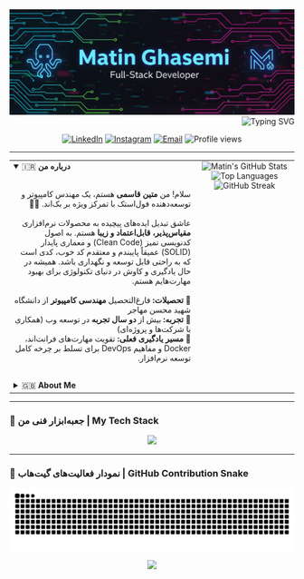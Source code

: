<div align="center">
  <img src="https://raw.githubusercontent.com/matinamking/matinamking/main/banner.png" alt="Matin Ghasemi - Full-Stack Developer Banner">
</div>

<div align="center">
  <div align="right">
    <img src="https://readme-typing-svg.vercel.app/api?font=Fira+Code&weight=700&size=28&pause=1000&color=00D2FF&center=true&vCenter=true&width=500&lines=Welcome+to+my+Digital+Garden+🌱;I'm+a+Full-Stack+Developer;PHP+%7C+Laravel+%7C+Vue.js+Expert&_=12345" alt="Typing SVG"/>
  </div>
</div>

<p align="center">
  <a href="https://linkedin.com/in/matinamking" target="_blank"><img src="https://img.shields.io/badge/LinkedIn-0077B5?style=for-the-badge&logo=linkedin&logoColor=white" alt="LinkedIn"></a>
  <a href="https://instagram.com/matinamking" target="_blank"><img src="https://img.shields.io/badge/Instagram-E4405F?style=for-the-badge&logo=instagram&logoColor=white" alt="Instagram"></a>
  <a href="mailto:matin.ghasemi.dev@gmail.com" target="_blank"><img src="https://img.shields.io/badge/Email-D14836?style=for-the-badge&logo=gmail&logoColor=white" alt="Email"></a>
  <img src="https://komarev.com/ghpvc/?username=matinamking&label=PROFILE%20VIEWS&color=00D2FF&style=for-the-badge" alt="Profile views"/>
</p>

---

<table>
  <tr>
    <td valign="top" width="65%">
      <details open>
        <summary>🇮🇷 <strong>درباره من</strong></summary>
        <br/>
        <p dir="rtl">
          سلام! من <strong>متین قاسمی</strong> هستم، یک مهندس کامپیوتر و توسعه‌دهنده فول‌استک با تمرکز ویژه بر بک‌اند. 👨‍💻
          <br><br>
          عاشق تبدیل ایده‌های پیچیده به محصولات نرم‌افزاری <strong>مقیاس‌پذیر، قابل‌اعتماد و زیبا</strong> هستم. به اصول کدنویسی تمیز (Clean Code) و معماری پایدار (SOLID) عمیقاً پایبندم و معتقدم کد خوب، کدی است که به راحتی قابل توسعه و نگهداری باشد. همیشه در حال یادگیری و کاوش در دنیای تکنولوژی برای بهبود مهارت‌هایم هستم.
          <br/><br/>
          🔹 <strong>تحصیلات:</strong> فارغ‌التحصیل <strong>مهندسی کامپیوتر</strong> از دانشگاه شهید محسن مهاجر<br/>
          🔹 <strong>تجربه:</strong> بیش از <strong>دو سال تجربه</strong> در توسعه وب (همکاری با شرکت‌ها و پروژه‌ای)<br/>
          🔹 <strong>مسیر یادگیری فعلی:</strong> تقویت مهارت‌های فرانت‌اند، Docker و مفاهیم DevOps برای تسلط بر چرخه کامل توسعه نرم‌افزار.
        </p>
      </details>
      <br/>
      <details>
        <summary>🇬🇧 <strong>About Me</strong></summary>
        <br/>
        <p align="left">
          Hi there! I'm Matin Ghasemi, a Computer Engineer and Full-Stack Developer with a strong focus on the back-end. 👨‍💻
          <br><br>
          I'm passionate about transforming complex ideas into <strong>scalable, reliable, and elegant</strong> software solutions. As a firm believer in Clean Code principles and SOLID architecture, I'm convinced that good code is both maintainable and extensible. I'm constantly learning and exploring the tech world to enhance my skills.
          <br/><br/>
          🔹 <strong>Education:</strong> Bachelor's in <strong>Computer Engineering</strong>.<br/>
          🔹 <strong>Experience:</strong> Over <strong>2 years of hands-on experience</strong> in web development (corporate and project-based).<br/>
          🔹 <strong>Current Learning Path:</strong> Sharpening my front-end skills, diving deeper into <strong>Docker</strong>, and mastering <strong>DevOps</strong> concepts to command the full development lifecycle.
        </p>
      </details>
    </td>
    <td valign="top" width="35%">
      <div align="center">
        <img src="https://github-readme-stats.vercel.app/api?username=matinamking&show_icons=true&theme=react&border_color=00D2FF&include_all_commits=true&count_private=true" alt="Matin's GitHub Stats"/>
        <br/>
        <img src="https://github-readme-stats.vercel.app/api/top-langs/?username=matinamking&layout=compact&theme=react&border_color=00D2FF" alt="Top Languages"/>
        <br/>
        <img src="https://github-readme-streak-stats.herokuapp.com?user=matinamking&theme=react&border_color=00D2FF" alt="GitHub Streak"/>
      </div>
    </td>
  </tr>
</table>

---

### 🚀 جعبه‌ابزار فنی من | My Tech Stack
<p align="center">
  <img src="https://skillicons.dev/icons?i=php,laravel,livewire,js,vue,alpinejs,html,css,bootstrap,tailwind,mysql,figma,git,docker,postman&perline=8" />
</p>

---

### 🐍 نمودار فعالیت‌های گیت‌هاب | GitHub Contribution Snake
<div align="center">
  <img src="https://raw.githubusercontent.com/matinamking/matinamking/output/github-contribution-grid-snake-dark.svg" alt="Snake animation">
</div>

<p align="center">
  <img src="https://raw.githubusercontent.com/MartinHeinz/MartinHeinz/master/wave.gif" width="30px">
</p>
